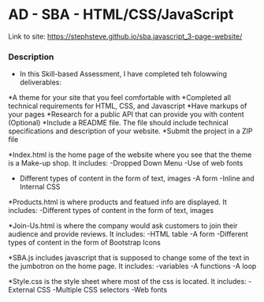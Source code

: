 # AD - SBA - HTML/CSS/JavaScript

Link to site: https://stephsteve.github.io/sba.javascript_3-page-website/

### Description
* In this Skill-based Assessment, I have completed teh folowwing deliverables:


*A theme for your site that you feel comfortable with
*Completed all technical requirements for HTML, CSS, and Javascript
*Have markups of your pages
*Research for a public API that can provide you with content (Optional)
*Include a README file. The file should include technical specifications and description of your website.
*Submit the project in a ZIP file

*Index.html is the home page of the website where you see that the theme is a Make-up shop.
It includes:
-Dropped Down Menu
-Use of web fonts
- Different types of content in the form of text, images
-A form
-Inline and Internal CSS

*Products.html is where products and featued info are displayed.
It includes:
-Different types of content in the form of text, images

*Join-Us.html is where the company would ask customers to join their audience and provide reviews.
It includes:
-HTML table
-A form
-Different types of content in the form of Bootstrap Icons

*SBA.js includes javascript that is supposed to change some of the text in the jumbotron on the home page.
It includes:
-variables
-A functions
-A loop

*Style.css is the style sheet where most of the css is located.
It includes:
-External CSS
-Multiple CSS selectors
-Web fonts











